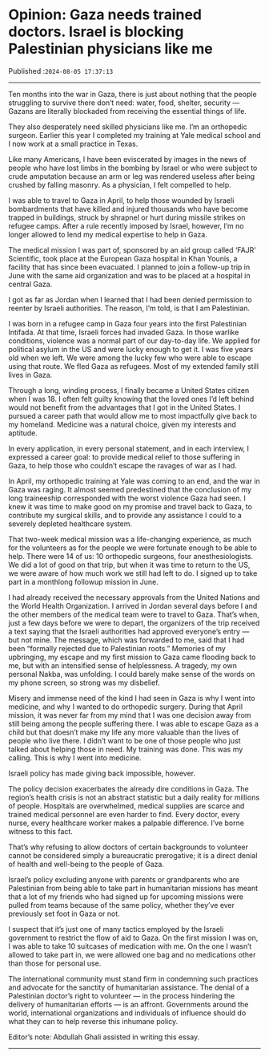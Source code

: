 # Opinion: Gaza needs trained doctors. Israel is blocking Palestinian physicians like me

Published :`2024-08-05 17:37:13`

---

Ten months into the war in Gaza, there is just about nothing that the people struggling to survive there don’t need: water, food, shelter, security — Gazans are literally blockaded from receiving the essential things of life.

They also desperately need skilled physicians like me. I’m an orthopedic surgeon. Earlier this year I completed my training at Yale medical school and I now work at a small practice in Texas.

Like many Americans, I have been eviscerated by images in the news of people who have lost limbs in the bombing by Israel or who were subject to crude amputation because an arm or leg was rendered useless after being crushed by falling masonry. As a physician, I felt compelled to help.

I was able to travel to Gaza in April, to help those wounded by Israeli bombardments that have killed and injured thousands who have become trapped in buildings, struck by shrapnel or hurt during missile strikes on refugee camps. After a rule recently imposed by Israel, however, I’m no longer allowed to lend my medical expertise to help in Gaza.

The medical mission I was part of, sponsored by an aid group called ‘FAJR’ Scientific, took place at the European Gaza hospital in Khan Younis, a facility that has since been evacuated. I planned to join a follow-up trip in June with the same aid organization and was to be placed at a hospital in central Gaza.

I got as far as Jordan when I learned that I had been denied permission to reenter by Israeli authorities. The reason, I’m told, is that I am Palestinian.

I was born in a refugee camp in Gaza four years into the first Palestinian Intifada. At that time, Israeli forces had invaded Gaza. In those warlike conditions, violence was a normal part of our day-to-day life. We applied for political asylum in the US and were lucky enough to get it. I was five years old when we left. We were among the lucky few who were able to escape using that route. We fled Gaza as refugees. Most of my extended family still lives in Gaza.

Through a long, winding process, I finally became a United States citizen when I was 18. I often felt guilty knowing that the loved ones I’d left behind would not benefit from the advantages that I got in the United States. I pursued a career path that would allow me to most impactfully give back to my homeland. Medicine was a natural choice, given my interests and aptitude.

In every application, in every personal statement, and in each interview, I expressed a career goal: to provide medical relief to those suffering in Gaza, to help those who couldn’t escape the ravages of war as I had.

In April, my orthopedic training at Yale was coming to an end, and the war in Gaza was raging. It almost seemed predestined that the conclusion of my long traineeship corresponded with the worst violence Gaza had seen. I knew it was time to make good on my promise and travel back to Gaza, to contribute my surgical skills, and to provide any assistance I could to a severely depleted healthcare system.

That two-week medical mission was a life-changing experience, as much for the volunteers as for the people we were fortunate enough to be able to help. There were 14 of us: 10 orthopedic surgeons, four anesthesiologists. We did a lot of good on that trip, but when it was time to return to the US, we were aware of how much work we still had left to do. I signed up to take part in a monthlong followup mission in June.

I had already received the necessary approvals from the United Nations and the World Health Organization. I arrived in Jordan several days before I and the other members of the medical team were to travel to Gaza. That’s when, just a few days before we were to depart, the organizers of the trip received a text saying that the Israeli authorities had approved everyone’s entry — but not mine. The message, which was forwarded to me, said that I had been “formally rejected due to Palestinian roots.” Memories of my upbringing, my escape and my first mission to Gaza came flooding back to me, but with an intensified sense of helplessness. A tragedy, my own personal Nakba, was unfolding. I could barely make sense of the words on my phone screen, so strong was my disbelief.

Misery and immense need of the kind I had seen in Gaza is why I went into medicine, and why I wanted to do orthopedic surgery. During that April mission, it was never far from my mind that I was one decision away from still being among the people suffering there. I was able to escape Gaza as a child but that doesn’t make my life any more valuable than the lives of people who live there. I didn’t want to be one of those people who just talked about helping those in need. My training was done. This was my calling. This is why I went into medicine.

Israeli policy has made giving back impossible, however.

The policy decision exacerbates the already dire conditions in Gaza. The region’s health crisis is not an abstract statistic but a daily reality for millions of people. Hospitals are overwhelmed, medical supplies are scarce and trained medical personnel are even harder to find. Every doctor, every nurse, every healthcare worker makes a palpable difference. I’ve borne witness to this fact.

That’s why refusing to allow doctors of certain backgrounds to volunteer cannot be considered simply a bureaucratic prerogative; it is a direct denial of health and well-being to the people of Gaza.

Israel’s policy excluding anyone with parents or grandparents who are Palestinian from being able to take part in humanitarian missions has meant that a lot of my friends who had signed up for upcoming missions were pulled from teams because of the same policy, whether they’ve ever previously set foot in Gaza or not.

I suspect that it’s just one of many tactics employed by the Israeli government to restrict the flow of aid to Gaza. On the first mission I was on, I was able to take 10 suitcases of medication with me. On the one I wasn’t allowed to take part in, we were allowed one bag and no medications other than those for personal use.

The international community must stand firm in condemning such practices and advocate for the sanctity of humanitarian assistance. The denial of a Palestinian doctor’s right to volunteer — in the process hindering the delivery of humanitarian efforts — is an affront.  Governments around the world, international organizations and individuals of influence should do what they can to help reverse this inhumane policy.

Editor’s note: Abdullah Ghali assisted in writing this essay.

---

